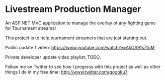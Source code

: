 # Livestream Production Manager

An ASP.NET MVC application to manage the overlay of any fighting game for Tournament streams!

This project is to help tournament streamers that are just starting out.

Public update 1 video: https://www.youtube.com/watch?v=AkOS91s7fuM

Private developer update video playlist: TODO.

Follow me on Twitter to see how I progress with this project as well as other things I do in my free time: http://www.twitter.com/gogoku7
